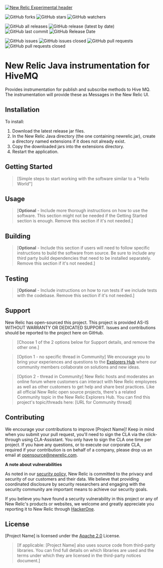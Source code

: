 [![New Relic Experimental header](https://github.com/newrelic/opensource-website/raw/master/src/images/categories/Experimental.png)](https://opensource.newrelic.com/oss-category/#new-relic-experimental)
   
![GitHub forks](https://img.shields.io/github/forks/newrelic-experimental/newrelic-java-mqtt-hivemq?style=social)
![GitHub stars](https://img.shields.io/github/stars/newrelic-experimental/newrelic-java-mqtt-hivemq?style=social)
![GitHub watchers](https://img.shields.io/github/watchers/newrelic-experimental/newrelic-java-mqtt-hivemq?style=social)

![GitHub all releases](https://img.shields.io/github/downloads/newrelic-experimental/newrelic-java-mqtt-hivemq/total)
![GitHub release (latest by date)](https://img.shields.io/github/v/release/newrelic-experimental/newrelic-java-mqtt-hivemq)
![GitHub last commit](https://img.shields.io/github/last-commit/newrelic-experimental/newrelic-java-mqtt-hivemq)
![GitHub Release Date](https://img.shields.io/github/release-date/newrelic-experimental/newrelic-java-mqtt-hivemq)


![GitHub issues](https://img.shields.io/github/issues/newrelic-experimental/newrelic-java-mqtt-hivemq)
![GitHub issues closed](https://img.shields.io/github/issues-closed/newrelic-experimental/newrelic-java-mqtt-hivemq)
![GitHub pull requests](https://img.shields.io/github/issues-pr/newrelic-experimental/newrelic-java-mqtt-hivemq)
![GitHub pull requests closed](https://img.shields.io/github/issues-pr-closed/newrelic-experimental/newrelic-java-mqtt-hivemq)


# New Relic Java instrumentation for HiveMQ

Provides instrumentation for publish and subscribe methods to Hive MQ.   The instrumentation will provide these as Messages in the New Relic UI.

## Installation
  
To install:   
1. Download the latest release jar files.    
2. In the New Relic Java directory (the one containing newrelic.jar), create a directory named extensions if it does not already exist.   
3. Copy the downloaded jars into the extensions directory.   
4. Restart the application.   
   
## Getting Started

>[Simple steps to start working with the software similar to a "Hello World"]

## Usage

>[**Optional** - Include more thorough instructions on how to use the software. This section might not be needed if the Getting Started section is enough. Remove this section if it's not needed.]

## Building

>[**Optional** - Include this section if users will need to follow specific instructions to build the software from source. Be sure to include any third party build dependencies that need to be installed separately. Remove this section if it's not needed.]

## Testing

>[**Optional** - Include instructions on how to run tests if we include tests with the codebase. Remove this section if it's not needed.]

## Support

New Relic has open-sourced this project. This project is provided AS-IS WITHOUT WARRANTY OR DEDICATED SUPPORT. Issues and contributions should be reported to the project here on GitHub.

>[Choose 1 of the 2 options below for Support details, and remove the other one.]

>[Option 1 - no specific thread in Community]
>We encourage you to bring your experiences and questions to the [Explorers Hub](https://discuss.newrelic.com) where our community members collaborate on solutions and new ideas.

>[Option 2 - thread in Community]
>New Relic hosts and moderates an online forum where customers can interact with New Relic employees as well as other customers to get help and share best practices. Like all official New Relic open source projects, there's a related Community topic in the New Relic Explorers Hub.
>You can find this project's topic/threads here: [URL for Community thread]

## Contributing

We encourage your contributions to improve [Project Name]! Keep in mind when you submit your pull request, you'll need to sign the CLA via the click-through using CLA-Assistant. You only have to sign the CLA one time per project. If you have any questions, or to execute our corporate CLA, required if your contribution is on behalf of a company, please drop us an email at opensource@newrelic.com.

**A note about vulnerabilities**

As noted in our [security policy](../../security/policy), New Relic is committed to the privacy and security of our customers and their data. We believe that providing coordinated disclosure by security researchers and engaging with the security community are important means to achieve our security goals.

If you believe you have found a security vulnerability in this project or any of New Relic's products or websites, we welcome and greatly appreciate you reporting it to New Relic through [HackerOne](https://hackerone.com/newrelic).

## License

[Project Name] is licensed under the [Apache 2.0](http://apache.org/licenses/LICENSE-2.0.txt) License.

>[If applicable: [Project Name] also uses source code from third-party libraries. You can find full details on which libraries are used and the terms under which they are licensed in the third-party notices document.]
